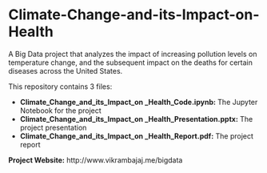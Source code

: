 # Climate-Change-and-its-Impact-on-Health
A Big Data project that analyzes the impact of increasing pollution levels on temperature change, and the subsequent impact on the deaths for certain diseases across the United States.

This repository contains 3 files:
<ul>
<li><b>Climate_Change_and_its_Impact_on _Health_Code.ipynb:</b> The Jupyter Notebook for the project</li>
<li><b>Climate_Change_and_its_Impact_on _Health_Presentation.pptx:</b> The project presentation</li>
<li><b>Climate_Change_and_its_Impact_on _Health_Report.pdf:</b> The project report</li>
</ul>
<b>Project Website:</b> http://www.vikrambajaj.me/bigdata
